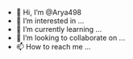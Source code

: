 - 👋 Hi, I’m @Arya498
- 👀 I’m interested in ...
- 🌱 I’m currently learning ...
- 💞️ I’m looking to collaborate on ...
- 📫 How to reach me ...

<!---
Arya498/Arya498 is a ✨ special ✨ repository because its `README.md` (this file) appears on your GitHub profile.
You can click the Preview link to take a look at your changes.
--->



